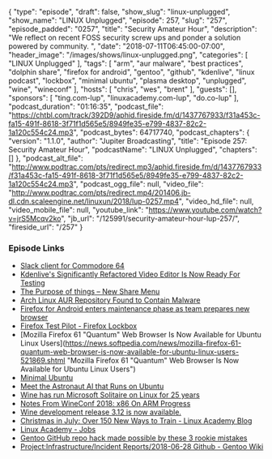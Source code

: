 {
  "type": "episode",
  "draft": false,
  "show_slug": "linux-unplugged",
  "show_name": "LINUX Unplugged",
  "episode": 257,
  "slug": "257",
  "episode_padded": "0257",
  "title": "Security Amateur Hour",
  "description": "We reflect on recent FOSS security screw ups and ponder a solution powered by community. ",
  "date": "2018-07-11T06:45:00-07:00",
  "header_image": "/images/shows/linux-unplugged.png",
  "categories": [
    "LINUX Unplugged"
  ],
  "tags": [
    "arm",
    "aur malware",
    "best practices",
    "dolphin share",
    "firefox for android",
    "gentoo",
    "github",
    "kdenlive",
    "linux podcast",
    "lockbox",
    "minimal ubuntu",
    "plasma desktop",
    "unplugged",
    "wine",
    "wineconf"
  ],
  "hosts": [
    "chris",
    "wes",
    "brent"
  ],
  "guests": [],
  "sponsors": [
    "ting.com-lup",
    "linuxacademy.com-lup",
    "do.co-lup"
  ],
  "podcast_duration": "01:16:35",
  "podcast_file": "https://chtbl.com/track/392D9/aphid.fireside.fm/d/1437767933/f31a453c-fa15-491f-8618-3f71f1d565e5/8949fe35-e799-4837-82c2-1a120c554c24.mp3",
  "podcast_bytes": 64717740,
  "podcast_chapters": {
    "version": "1.1.0",
    "author": "Jupiter Broadcasting",
    "title": "Episode 257: Security Amateur Hour",
    "podcastName": "LINUX Unplugged",
    "chapters": []
  },
  "podcast_alt_file": "http://www.podtrac.com/pts/redirect.mp3/aphid.fireside.fm/d/1437767933/f31a453c-fa15-491f-8618-3f71f1d565e5/8949fe35-e799-4837-82c2-1a120c554c24.mp3",
  "podcast_ogg_file": null,
  "video_file": "http://www.podtrac.com/pts/redirect.mp4/201406.jb-dl.cdn.scaleengine.net/linuxun/2018/lup-0257.mp4",
  "video_hd_file": null,
  "video_mobile_file": null,
  "youtube_link": "https://www.youtube.com/watch?v=jrS5Mcqv2ko",
  "jb_url": "/125991/security-amateur-hour-lup-257/",
  "fireside_url": "/257"
}


### Episode Links

  * [Slack client for Commodore 64](http://1amstudios.com/2016/11/27/c64-slack-client/ "Slack client for Commodore 64")
  * [Kdenlive's Significantly Refactored Video Editor Is Now Ready For Testing](https://www.phoronix.com/scan.php?page=news_item&px=Kdenlive-2018-Refactoring-Test "Kdenlive's Significantly Refactored Video Editor Is Now Ready For Testing")
  * [The Purpose of things – New Share Menu](https://nicolasfella.wordpress.com/2018/07/08/the-purpose-of-things/ "The Purpose of things – New Share Menu")
  * [Arch Linux AUR Repository Found to Contain Malware](https://sensorstechforum.com/arch-linux-aur-repository-found-contain-malware/ "Arch Linux AUR Repository Found to Contain Malware")
  * [Firefox for Android enters maintenance phase as team prepares new browser](https://www.xda-developers.com/firefox-android-maintenance-new-browser/ "Firefox for Android enters maintenance phase as team prepares new browser")
  * [Firefox Test Pilot - Firefox Lockbox](https://testpilot.firefox.com/experiments/firefox-lockbox/ "Firefox Test Pilot - Firefox Lockbox")
  * [Mozilla Firefox 61 "Quantum" Web Browser Is Now Available for Ubuntu Linux Users](https://news.softpedia.com/news/mozilla-firefox-61-quantum-web-browser-is-now-available-for-ubuntu-linux-users-521869.shtml "Mozilla Firefox 61 "Quantum" Web Browser Is Now Available for Ubuntu Linux Users")
  * [Minimal Ubuntu](https://blog.ubuntu.com/2018/07/09/minimal-ubuntu-released "Minimal Ubuntu")
  * [Meet the Astronaut AI that Runs on Ubuntu](https://www.omgubuntu.co.uk/2018/07/cimon-astronaut-ai-runs-ubuntu "Meet the Astronaut AI that Runs on Ubuntu")
  * [Wine has run Microsoft Solitaire on Linux for 25 years ](https://www.theregister.co.uk/2018/07/04/wine_25_years_of_microsoft_solitaire_on_linux "Wine has run Microsoft Solitaire on Linux for 25 years ")
  * [Notes From WineConf 2018: x86 On ARM Progress](https://www.phoronix.com/scan.php?page=news_item&px=Wine-Conf-2018-Notes "Notes From WineConf 2018: x86 On ARM Progress")
  * [Wine development release 3.12 is now available.](https://www.winehq.org/announce/3.12 "Wine development release 3.12 is now available.")
  * [Christmas in July: Over 150 New Ways to Train - Linux Academy Blog](https://linuxacademy.com/blog/linuxacademy-com/christmas-in-july-over-150-new-ways-to-train/ "Christmas in July: Over 150 New Ways to Train - Linux Academy Blog")
  * [Linux Academy - Jobs](https://linuxacademy.workable.com/ "Linux Academy - Jobs")
  * [Gentoo GitHub repo hack made possible by these 3 rookie mistakes](http://www.theregister.co.uk/2018/07/05/gentoo_github_hack_weak_password_no_2fa/ "Gentoo GitHub repo hack made possible by these 3 rookie mistakes")
  * [Project:Infrastructure/Incident Reports/2018-06-28 Github - Gentoo Wiki](https://wiki.gentoo.org/wiki/Project:Infrastructure/Incident_Reports/2018-06-28_Github "Project:Infrastructure/Incident Reports/2018-06-28 Github - Gentoo Wiki")


